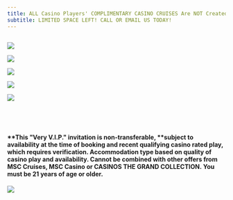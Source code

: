```yaml
---
title: ALL Casino Players' COMPLIMENTARY CASINO CRUISES Are NOT Created Equal!!
subtitle: LIMITED SPACE LEFT! CALL OR EMAIL US TODAY!
---
```

![]()

![](/uploads/2022-10-03_11-59-22.jpg)

![](/uploads/msc-divina-banner.jpg)

![](/uploads/msc-divina-departing-from-orlando-and-miami.png)

![](/uploads/msc-meraviglia-banner.jpg)

![](/uploads/msc-meraviglia-departing-from-orlando.png)

![]()

![]()

![]()

![]()

#### \*\*This "Very V.I.P." invitation is non-transferable, \*\*subject to availability at the time of booking and recent qualifying casino rated play, which requires verification. Accommodation type based on quality of casino play and availability. Cannot be combined with other offers from MSC Cruises, MSC Casino or CASINOS THE GRAND COLLECTION. You must be 21 years of age or older.  

![](/uploads/2022-ctgc-here-there-everywhere.png)

![]()

![]()
